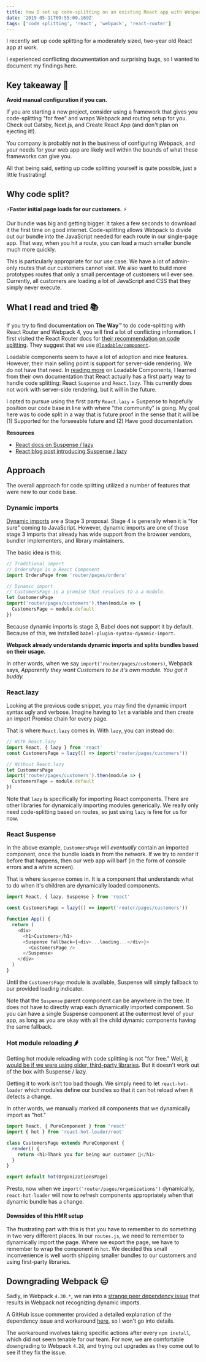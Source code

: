 ```yaml
---
title: How I set up code-splitting on an existing React app with Webpack 4, Babel 7, and React Router
date: '2019-05-11T09:55:00.169Z'
tags: ['code splitting', 'react', 'webpack', 'react-router']
---
```


I recently set up code splitting for a moderately sized, two-year old React app at work.

I experienced conflicting documentation and surprising bugs, so I wanted to document my findings here.

## Key takeaway 🔑

**Avoid manual configuration if you can.**

If you are starting a new project, consider using a framework that gives you code-splitting "for free" and wraps Webpack and routing setup for you. Check out Gatsby, Next.js, and Create React App (and don't plan on ejecting it!).

You company is probably not in the business of configuring Webpack, and your needs for your web app are likely well within the bounds of what these frameworks can give you.

All that being said, setting up code splitting yourself is quite possible, just a little frustrating!

## Why code split?

⚡️**Faster initial page loads for our customers.** ⚡️

Our bundle was big and getting bigger. It takes a few seconds to download it the first time on good internet. Code-splitting allows Webpack to divide out our bundle into the JavaScript needed for each route in our single-page app. That way, when you hit a route, you can load a much smaller bundle much more quickly.

This is particularly appropriate for our use case. We have a lot of admin-only routes that our customers cannot visit. We also want to build more prototypes routes that only a small percentage of customers will ever see. Currently, all customers are loading a lot of JavaScript and CSS that they simply never execute.

## What I read and tried 📚

If you try to find documentation on **The Way**™️ to do code-splitting with React Router and Webpack 4, you will find a lot of conflicting information. I first visited the React Router docs for [their recommendation on code splitting](https://reacttraining.com/react-router/web/guides/code-splitting). They suggest that we use [`@loadable/component`](https://www.smooth-code.com/open-source/loadable-components/docs/getting-started/).

Loadable components seem to have a lot of adoption and nice features. However, their main selling point is support for server-side rendering. We do not have that need. In [reading more](https://www.smooth-code.com/open-source/loadable-components/docs/loadable-vs-react-lazy/) on Loadable Components, I learned from their own documentation that React actually has a first party way to handle code splitting: React `Suspense` and `React.lazy`. This currently does not work with server-side rendering, but it will in the future.

I opted to pursue using the first party `React.lazy` + Suspense to hopefully position our code base in line with where "the community" is going. My goal here was to code split in a way that is future proof in the sense that it will be (1) Supported for the forseeable future and (2) Have good documentation.

**Resources**

- [React docs on Suspense / lazy](https://reactjs.org/docs/react-api.html#reactlazy)
- [React blog post introducing Suspense / lazy](https://reactjs.org/blog/2018/10/23/react-v-16-6.html#reactlazy-code-splitting-with-suspense)

## Approach

The overall approach for code splitting utilized a number of features that were new to our code base.

### Dynamic imports

[Dynamic imports](https://developer.mozilla.org/en-US/docs/Web/JavaScript/Reference/Statements/import) are a Stage 3 proposal. Stage 4 is generally when it is "for sure" coming to JavaScript. However, dynamic imports are one of those stage 3 imports that already has wide support from the browser vendors, bundler implementers, and library maintainers.

The basic idea is this:

```js
// Traditional import
// OrdersPage is a React Component
import OrdersPage from 'router/pages/orders'

// Dynamic import
// CustomersPage is a promise that resolves to a a module.
let CustomersPage
import('router/pages/customers').then(module => {
  CustomersPage = module.default
})
```

Because dynamic imports is stage 3, Babel does not support it by default. Because of this, we installed `babel-plugin-syntax-dynamic-import`.

**Webpack already understands dynamic imports and splits bundles based on their usage.**

In other words, when we say `import('router/pages/customers)`, Webpack says, _Apparently they want Customers to be it's own module. You got it buddy._

### React.lazy

Looking at the previous code snippet, you may find the dynamic import syntax ugly and verbose. Imagine having to `let` a variable and then create an import Promise chain for every page.

That is where `React.lazy` comes in. With `lazy`, you can instead do:

```js
// With React.lazy
import React, { lazy } from 'react'
const CustomersPage = lazy(() => import('router/pages/customers'))

// Without React.lazy
let CustomersPage
import('router/pages/customers').then(module => {
  CustomersPage = module.default
})
```

Note that `lazy` is specifically for importing React components. There are other libraries for dynamically importing modules generically. We really only need code-splitting based on routes, so just using `lazy` is fine for us for now.

### React Suspense

In the above example, `CustomersPage` will _eventually_ contain an imported component, once the bundle loads in from the network. If we try to render it before that happens, then our web app will barf (in the form of console errors and a white screen).

That is where `Suspense` comes in. It is a component that understands what to do when it's children are dynamically loaded components.

```js
import React, { lazy, Suspense } from 'react'

const CustomersPage = lazy(() => import('router/pages/customers'))

function App() {
  return (
    <div>
      <h1>Customers</h1>
      <Suspense fallback={<div>...loading...</div>}>
        <CustomersPage />
      </Suspense>
    </div>
  )
}
```

Until the `CustomersPage` module is available, Suspense will simply fallback to our provided loading indicator.

Note that the `Suspense` parent component can be anywhere in the tree. It does not have to directly wrap each dynamically imported component. So you can have a single Suspense component at the outermost level of your app, as long as you are okay with all the child dynamic components having the same fallback.

### Hot module reloading 🌶

Getting hot module reloading with code splitting is not "for free." Well, [it would be if we were using older, third-party libraries](https://github.com/gaearon/react-hot-loader#code-splitting). But it doesn't work out of the box with Suspense / lazy.

Getting it to work isn't too bad though. We simply need to let `react-hot-loader` which modules define our bundles so that it can hot reload when it detects a change.

In other words, we manually marked all components that we dynamically import as "hot."

```js
import React, { PureComponent } from 'react'
import { hot } from 'react-hot-loader/root'

class CustomersPage extends PureComponent {
  render() {
    return <h1>Thank you for being our customer 🙏</h1>
  }
}

export default hot(OrganizationsPage)
```

Presto, now when we `import('router/pages/organizations')` dynamically, `react-hot-loader` will now to refresh components appropriately when that dynamic bundle has a change.

#### Downsides of this HMR setup

The frustrating part with this is that you have to remember to do something in two very different places. In our `routes.js`, we need to remember to dynamically import the page. Where we export the page, we have to remember to wrap the component in `hot`. We decided this small inconvenience is well worth shipping smaller bundles to our customers and using first-party libraries.

## Downgrading Webpack 😑

Sadly, in Webpack `4.30.*`, we ran into a [strange peer dependency issue](https://github.com/webpack/webpack/issues/8656) that results in Webpack not recognizing dynamic imports.

A GitHub issue commenter provided a detailed explanation of the dependency issue and workaround [here](https://github.com/webpack/webpack/issues/8656#issuecomment-456010969), so I won't go into details.

The workaround involves taking specific actions after every `npm install`, which did not seem tenable for our team. For now, we are comfortable downgrading to Webpack `4.28`, and trying out upgrades as they come out to see if they fix the issue.

